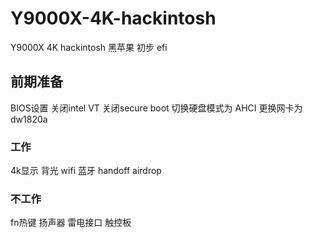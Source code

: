 # Y9000X-4K-hackintosh
Y9000X 4K hackintosh 黑苹果 初步 efi

## 前期准备
BIOS设置 
  关闭intel VT 
  关闭secure boot
  切换硬盘模式为 AHCI
更换网卡为dw1820a

### 工作
4k显示 背光
wifi 蓝牙 handoff airdrop

### 不工作
fn热键
扬声器
雷电接口
触控板
